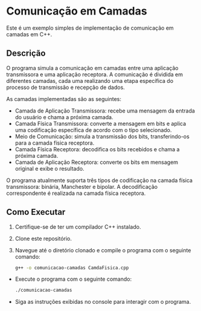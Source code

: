 # Comunicação em Camadas

Este é um exemplo simples de implementação de comunicação em camadas em C++.

## Descrição

O programa simula a comunicação em camadas entre uma aplicação transmissora e uma aplicação receptora. A comunicação é dividida em diferentes camadas, cada uma realizando uma etapa específica do processo de transmissão e recepção de dados.

As camadas implementadas são as seguintes:

- Camada de Aplicação Transmissora: recebe uma mensagem da entrada do usuário e chama a próxima camada.
- Camada Física Transmissora: converte a mensagem em bits e aplica uma codificação específica de acordo com o tipo selecionado.
- Meio de Comunicação: simula a transmissão dos bits, transferindo-os para a camada física receptora.
- Camada Física Receptora: decodifica os bits recebidos e chama a próxima camada.
- Camada de Aplicação Receptora: converte os bits em mensagem original e exibe o resultado.

O programa atualmente suporta três tipos de codificação na camada física transmissora: binária, Manchester e bipolar. A decodificação correspondente é realizada na camada física receptora.

## Como Executar

1. Certifique-se de ter um compilador C++ instalado.
2. Clone este repositório.
3. Navegue até o diretório clonado e compile o programa com o seguinte comando:

   ```bash
   g++ -o comunicacao-camadas CamdaFisica.cpp

- Execute o programa com o seguinte comando:

  ```bash
  ./comunicacao-camadas

- Siga as instruções exibidas no console para interagir com o programa.
